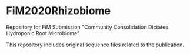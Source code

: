 # FiM2020Rhizobiome
Repository for FiM Submission "Community Consolidation Dictates Hydroponic Root Microbiome"

This repository includes original sequence files related to the publication.
